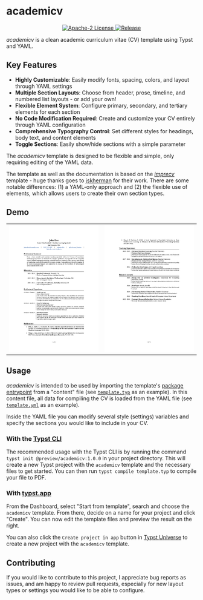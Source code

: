 # academicv

<p align="center">
 <a href="LICENSE">
   <img alt="Apache-2 License" src="https://img.shields.io/badge/license-Apache%202-brightgreen"/>
 </a>
 <a href="https://github.com/roaldarbol/academicv/releases">
   <img alt="Release" src="https://img.shields.io/github/v/release/roaldarbol/academicv"/>
 </a>
</p>

*academicv* is a clean academic curriculum vitae (CV) template using Typst and YAML.

## Key Features

- **Highly Customizable**: Easily modify fonts, spacing, colors, and layout through YAML settings
- **Multiple Section Layouts**: Choose from header, prose, timeline, and numbered list layouts - or add your own!
- **Flexible Element System**: Configure primary, secondary, and tertiary elements for each section
- **No Code Modification Required**: Create and customize your CV entirely through YAML configuration
- **Comprehensive Typography Control**: Set different styles for headings, body text, and content elements
- **Toggle Sections**: Easily show/hide sections with a simple parameter

The *academicv* template is designed to be flexible and simple, only requiring editing of the YAML data.

The template as well as the documentation is based on the [*imprecv*](https://github.com/jskherman/imprecv) template - huge thanks goes to [jskherman](https://go.jskherman.com/) for their work. There are some notable differences: (1) a YAML-only approach and (2) the flexible use of elements, which allows users to create their own section types.

## Demo

<table cellspacing="0" style="border-collapse: collapse !important; border-spacing: 0 !important;">
<tr>
 <td>
  <img src="https://github.com/roaldarbol/academicv/raw/main/assets/thumbnail_1.png" alt="Sample CV Page 1">
 </td>
 <td>
  <img src="https://github.com/roaldarbol/academicv/raw/main/assets/thumbnail_2.png" alt="Sample CV Page 2">
 </td>
</tr>
</table>

## Usage

*academicv* is intended to be used by importing the template's [package entrypoint](cv.typ) from a "content" file (see [`template.typ`](template/template.typ) as an example).
In this content file, all data for compiling the CV is loaded from the YAML file (see [`template.yml`](template/template.yml) as an example).

Inside the YAML file you can modify several style (settings) variables and specify the sections you would like to include in your CV.

### With the [Typst CLI](https://github.com/typst/typst)

The recommended usage with the Typst CLI is by running the command `typst init @preview/academicv:1.0.0` in your project directory.
This will create a new Typst project with the `academicv` template and the necessary files to get started.
You can then run `typst compile template.typ` to compile your file to PDF.

### With [typst.app](https://typst.app)

From the Dashboard, select "Start from template", search and choose the `academicv` template.
From there, decide on a name for your project and click "Create".
You can now edit the template files and preview the result on the right.

You can also click the `Create project in app` button in [Typst Universe](https://typst.app/universe/package/academicv) to create a new project with the `academicv` template.

## Contributing
If you would like to contribute to this project, I appreciate bug reports as issues, and am happy to review pull requests, especially for new layout types or settings you would like to be able to configure.